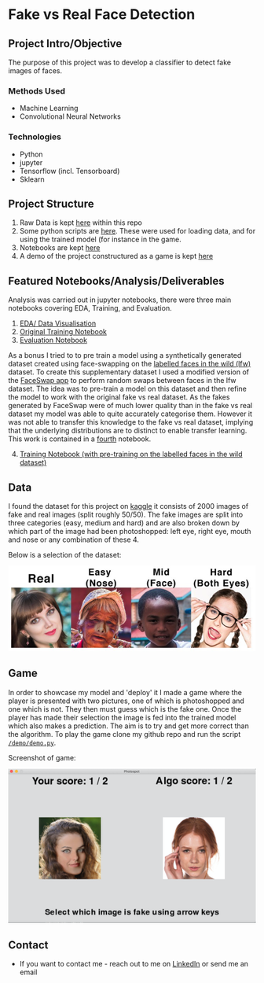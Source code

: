 # Fake vs Real Face Detection
## Project Intro/Objective
The purpose of this project was to develop a classifier to detect fake images of faces. 

### Methods Used
* Machine Learning
* Convolutional Neural Networks

### Technologies
* Python
* jupyter
* Tensorflow (incl. Tensorboard)
* Sklearn 

## Project Structure

1. Raw Data is kept [here](./data/raw) within this repo
2. Some python scripts are [here](./src). These were used for loading data, and for using the trained model (for instance in the game.
3. Notebooks are kept [here](./notebooks)
4. A demo of the project constructured as a game is kept [here](./demo)

## Featured Notebooks/Analysis/Deliverables
Analysis was carried out in jupyter notebooks, there were three main notebooks covering EDA, Training, and Evaluation. 

1. [EDA/ Data Visualisation](./notebooks/EDA.ipynb)
2. [Original Training Notebook](./notebooks/Training.ipynb)
3. [Evaluation Notebook](./notebooks/Evaluation.ipynb)


As a bonus I tried to to pre train a model using a synthetically generated dataset created using face-swapping on the [labelled faces in the wild (lfw)](http://vis-www.cs.umass.edu/lfw/) dataset. To create this supplementary dataset I used a modified version of the [FaceSwap app](https://github.com/MarekKowalski/FaceSwap) to perform random swaps between faces in the lfw dataset. The idea was to pre-train a model on this dataset and then refine the model to work with the original fake vs real dataset. As the fakes generated by FaceSwap were of much lower quality than in the fake vs real dataset my model was able to quite accurately categorise them. However it was not able to transfer this knowledge to the fake vs real dataset, implying that the underlying distributions are to distinct to enable transfer learning. This work is contained in a [fourth](./notebooks/Training_w_LFW.ipynb) notebook.

4. [Training Notebook (with pre-training on the labelled faces in the wild dataset)](./notebooks/training_w_LFW.ipynb)

## Data

I found the dataset for this project on [kaggle](https://www.kaggle.com/ciplab/real-and-fake-face-detection) it consists of 2000 images of fake and real images (split roughly 50/50). The fake images are split into three categories (easy, medium and hard) and are also broken down by which part of the image had been photoshopped: left eye, right eye, mouth and nose or any combination of these 4.

Below is a selection of the dataset:

![image-20200108150438294](assets/image-20200108150438294.png)

## Game

In order to showcase my model and 'deploy' it I made a game where the player is presented with two pictures, one of which is photoshopped and one which is not. They then must guess which is the fake one. Once the player has made their selection the image is fed into the trained model which also makes a prediction. The aim is to try and get more correct than the algorithm. To play the game clone my github repo and run the script [`/demo/demo.py`](./demo/demo.py).

Screenshot of game:

<img src="assets/image-20200226193055112.png" alt="image-20200226193055112" style="zoom:50%;" />


## Contact
* If you want to contact me - reach out to me on [LinkedIn](www.linkedin.com/in/rees) or send me an email
